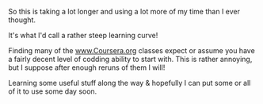So this is taking a lot longer and using a lot more of my time than I ever thought.

It's what I'd call a rather steep learning curve!

Finding many of the www.Coursera.org classes expect or assume you have a fairly decent level of codding ability to start with.
This is rather annoying, but I suppose after enough reruns of them I will!

Learning some useful stuff along the way & hopefully I can put some or all of it to use some day soon.